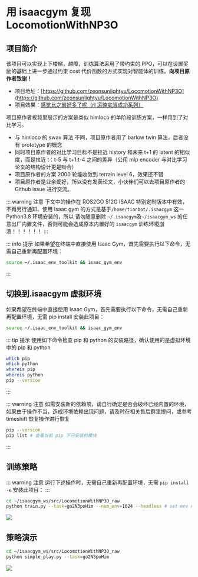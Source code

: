 # 用 isaacgym 复现 LocomotionWithNP3O

## 项目简介

该项目可以实现上下楼梯，越障，训练算法采用了带约束的 PPO，可以在设置奖励的基础上进一步通过约束 cost 代价函数的方式实现对智能体的训练。**向项目原作者致谢！**

- 项目地址：[https://github.com/zeonsunlightyu/LocomotionWithNP3O](https://github.com/zeonsunlightyu/LocomotionWithNP3O)
- 项目效果：[感觉比之前好多了呢（rl 运控实验成功系列）](https://b23.tv/LyjHWJG)

项目原作者视频里展示的方案是类似 himloco 的单阶段训练方案，一样用到了对比学习。

- 与 himloco 的 swav 算法 不同，项目原作者用了 barlow twin 算法，后者没有 prototype 的概念
- 同时项目原作者的对比学习目标不是拉近 history 和未来 t+1 的 latent 的相似度，而是拉近 t：t-5 与 t+1:t-4 之间的差异（公用 mlp encoder 与对比学习论文的结构设计更是吻合）
- 项目原作者的方案 2000 轮能收敛到 terrain level 6，效果还不错
- 项目原作者是业余爱好，所以没有发表论文，小伙伴们可以去项目原作者的 Github issue 进行交流。

::: warning 注意
下文中的操作在 ROS2GO 512G ISAAC 特别定制版本中有效，不再另行通知。使用 Isaac gym 的方式是基于`/home/tianbot/.isaacgym` 这一 Python3.8 环境安装的，所以
请勿随意删除 `~/.isaacgym`及`~/isaacgym_ws` 的任意出厂内置文件，否则可能会造成原本内置好的 `isaacgym` 训练环境崩溃！！！！！！
:::

::: info 提示
如果希望在终端中直接使用 Isaac Gym，首先需要执行以下命令，无需自己重新再配置环境：
```bash
source ~/.isaac_env_toolkit && isaac_gym_env
```
:::

## 切换到.isaacgym 虚拟环境

如果希望在终端中直接使用 Isaac Gym，首先需要执行以下命令，无需自己重新再配置环境，无需 pip install 安装此项目：
```bash
source ~/.isaac_env_toolkit && isaac_gym_env
```

::: tip 提示
使用如下命令检查 pip 和 python 的安装路径，确认使用的是虚拟环境中的 pip 和 python
```bash
which pip
which python
whereis pip
whereis python
pip --version
```
:::

::: warning 注意
如需安装新的依赖项，请自行确定是否会破坏已经内置的环境，如果由于操作不当，造成环境依赖出现问题，请及时在相关售后群里提问，或参考 timeshift 恢复操作进行恢复
```bash
pip --version
pip list # 查看当前 pip 下已安装的模块
```
:::

## 训练策略

::: warning 注意
运行下述操作时，无需自己重新再配置环境，无需 `pip install -e` 安装此项目：
:::


```bash
cd ~/isaacgym_ws/src/LocomotionWithNP3O_raw
python train.py --task=go2N3poHim --num_env=1024 --headless # set env num
```

![](https://tianbot-pic.oss-cn-beijing.aliyuncs.com/tianbot-pic/Tianbot-Doc/isaacgym_LocomotionWithNP3O_raw_train.png)

## 策略演示

```bash
cd ~/isaacgym_ws/src/LocomotionWithNP3O_raw
python simple_play.py --task=go2N3poHim
```
![](https://tianbot-pic.oss-cn-beijing.aliyuncs.com/tianbot-pic/Tianbot-Doc/isaacgym_LocomotionWithNP3O_raw_play.png)